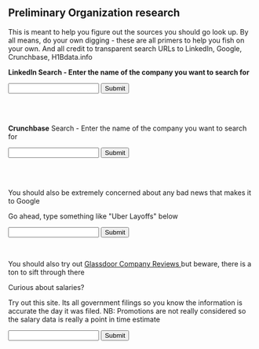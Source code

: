 ## Preliminary Organization research

<html>
<body>

<p>
This is meant to help you figure out the sources you should go look up. By all means, do your own digging - these are all primers to help you fish on your own. And all credit to transparent search URLs to LinkedIn, Google, Crunchbase, H1Bdata.info

<p>
<p><b>LinkedIn Search - Enter the name of the company you want to search for</b></p>

<form target="_blank" action="https://www.linkedin.com/vsearch/p">
	<input name="keywords">
	<input type="submit">
</form>

<br> </br>
<p>
<p><b>Crunchbase</b> Search - Enter the name of the company you want to search for</p>

<form target="_blank" action="https://www.crunchbase.com/app/search">
	<input name="q">
	<input type="submit">
</form>
<br> </br>
<p> You should also be extremely concerned about any bad news that makes it to Google </p>

<p> Go ahead, type something like "Uber Layoffs" below</p>
<form target="_blank" action="https://www.google.com/">
	<input name="q">
	<input type="submit">
</form>
<br </br>
<p> You should also try out <a href="https://www.glassdoor.com/Reviews/index.htm"> Glassdoor Company Reviews </a> but beware, there is a ton to sift through there </p>

<p> Curious about salaries? </p>
<p> Try out this site. Its all government filings so you know the information is accurate the day it was filed. 
NB: Promotions are not really considered so the salary data is really a point in time estimate</p>
<form target="_blank" action="http://h1bdata.info/index.php">
	<input name="em">
	<input type="submit">



</body>
</html>
